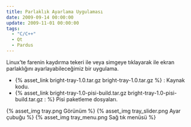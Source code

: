 ```yaml
---
title: Parlaklık Ayarlama Uygulaması
date: 2009-09-14 00:00:00
update: 2009-11-01 00:00:00
tags:
  - "C/C++"
  - Qt
  - Pardus
---
```


Linux’te farenin kaydırma tekeri ile veya simgeye tıklayarak ile ekran parlaklığını ayarlayabileceğimiz bir uygulama.

* {% asset_link bright-tray-1.0.tar.gz bright-tray-1.0.tar.gz %} : Kaynak kodu.
* {% asset_link bright-tray-1.0-pisi-build.tar.gz bright-tray-1.0-pisi-build.tar.gz : %} Pisi paketleme dosyaları.

{% asset_img tray.png Görünüm %}
{% asset_img tray_slider.png Ayar çubuğu %}
{% asset_img tray_menu.png Sağ tık menüsü %}
